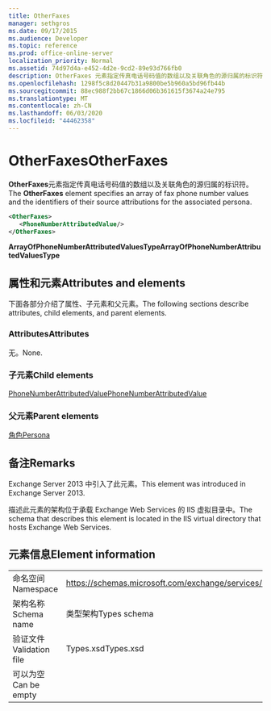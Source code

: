 ```yaml
---
title: OtherFaxes
manager: sethgros
ms.date: 09/17/2015
ms.audience: Developer
ms.topic: reference
ms.prod: office-online-server
localization_priority: Normal
ms.assetid: 74d97d4a-e452-4d2e-9cd2-89e93d766fb0
description: OtherFaxes 元素指定传真电话号码值的数组以及关联角色的源归属的标识符。
ms.openlocfilehash: 1298f5c8d20447b31a9800be5b960a5bd96fb44b
ms.sourcegitcommit: 88ec988f2bb67c1866d06b361615f3674a24e795
ms.translationtype: MT
ms.contentlocale: zh-CN
ms.lasthandoff: 06/03/2020
ms.locfileid: "44462358"
---
```

# <a name="otherfaxes"></a><span data-ttu-id="9dccc-103">OtherFaxes</span><span class="sxs-lookup"><span data-stu-id="9dccc-103">OtherFaxes</span></span>

<span data-ttu-id="9dccc-104">**OtherFaxes**元素指定传真电话号码值的数组以及关联角色的源归属的标识符。</span><span class="sxs-lookup"><span data-stu-id="9dccc-104">The **OtherFaxes** element specifies an array of fax phone number values and the identifiers of their source attributions for the associated persona.</span></span> 
  
```XML
<OtherFaxes>
   <PhoneNumberAttributedValue/>
</OtherFaxes>

```

 <span data-ttu-id="9dccc-105">**ArrayOfPhoneNumberAttributedValuesType**</span><span class="sxs-lookup"><span data-stu-id="9dccc-105">**ArrayOfPhoneNumberAttributedValuesType**</span></span>
## <a name="attributes-and-elements"></a><span data-ttu-id="9dccc-106">属性和元素</span><span class="sxs-lookup"><span data-stu-id="9dccc-106">Attributes and elements</span></span>

<span data-ttu-id="9dccc-107">下面各部分介绍了属性、子元素和父元素。</span><span class="sxs-lookup"><span data-stu-id="9dccc-107">The following sections describe attributes, child elements, and parent elements.</span></span>
  
### <a name="attributes"></a><span data-ttu-id="9dccc-108">Attributes</span><span class="sxs-lookup"><span data-stu-id="9dccc-108">Attributes</span></span>

<span data-ttu-id="9dccc-109">无。</span><span class="sxs-lookup"><span data-stu-id="9dccc-109">None.</span></span>
  
### <a name="child-elements"></a><span data-ttu-id="9dccc-110">子元素</span><span class="sxs-lookup"><span data-stu-id="9dccc-110">Child elements</span></span>

[<span data-ttu-id="9dccc-111">PhoneNumberAttributedValue</span><span class="sxs-lookup"><span data-stu-id="9dccc-111">PhoneNumberAttributedValue</span></span>](phonenumberattributedvalue.md)
  
### <a name="parent-elements"></a><span data-ttu-id="9dccc-112">父元素</span><span class="sxs-lookup"><span data-stu-id="9dccc-112">Parent elements</span></span>

[<span data-ttu-id="9dccc-113">角色</span><span class="sxs-lookup"><span data-stu-id="9dccc-113">Persona</span></span>](persona.md)
  
## <a name="remarks"></a><span data-ttu-id="9dccc-114">备注</span><span class="sxs-lookup"><span data-stu-id="9dccc-114">Remarks</span></span>

<span data-ttu-id="9dccc-115">Exchange Server 2013 中引入了此元素。</span><span class="sxs-lookup"><span data-stu-id="9dccc-115">This element was introduced in Exchange Server 2013.</span></span>
  
<span data-ttu-id="9dccc-116">描述此元素的架构位于承载 Exchange Web Services 的 IIS 虚拟目录中。</span><span class="sxs-lookup"><span data-stu-id="9dccc-116">The schema that describes this element is located in the IIS virtual directory that hosts Exchange Web Services.</span></span>
  
## <a name="element-information"></a><span data-ttu-id="9dccc-117">元素信息</span><span class="sxs-lookup"><span data-stu-id="9dccc-117">Element information</span></span>

|||
|:-----|:-----|
|<span data-ttu-id="9dccc-118">命名空间</span><span class="sxs-lookup"><span data-stu-id="9dccc-118">Namespace</span></span>  <br/> |https://schemas.microsoft.com/exchange/services/2006/types  <br/> |
|<span data-ttu-id="9dccc-119">架构名称</span><span class="sxs-lookup"><span data-stu-id="9dccc-119">Schema name</span></span>  <br/> |<span data-ttu-id="9dccc-120">类型架构</span><span class="sxs-lookup"><span data-stu-id="9dccc-120">Types schema</span></span>  <br/> |
|<span data-ttu-id="9dccc-121">验证文件</span><span class="sxs-lookup"><span data-stu-id="9dccc-121">Validation file</span></span>  <br/> |<span data-ttu-id="9dccc-122">Types.xsd</span><span class="sxs-lookup"><span data-stu-id="9dccc-122">Types.xsd</span></span>  <br/> |
|<span data-ttu-id="9dccc-123">可以为空</span><span class="sxs-lookup"><span data-stu-id="9dccc-123">Can be empty</span></span>  <br/> ||
   

